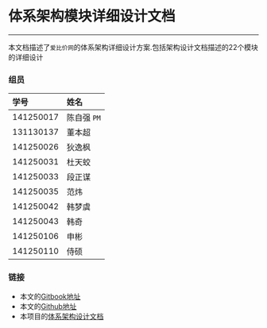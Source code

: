 # 体系架构模块详细设计文档

---

本文档描述了`爱比价网`的体系架构详细设计方案.包括架构设计文档描述的22个模块的详细设计

### 组员

| 学号 | 姓名 |
| :--- | :--- |
|141250017  |陈自强 `PM`|
|131130137  |董本超  |
|141250026  |狄逸枫|
|141250031  |杜天蛟|
|141250033  |段正谋|
|141250035  |范炜|
|141250042  |韩梦虞|
|141250043  |韩奇|
|141250106  |申彬|
|141250110  |侍硕|



### 链接


* 本文的[Gitbook地址](https://njuarchitecture.gitbooks.io/architecturedetaildesigneddoc/content/)
* 本文的[Github地址](https://github.com/NjuArchitecture/DetailedDesignDocument)
* 本项目的[体系架构设计文档](https://njuarchitecture.gitbooks.io/architecturedoc/content/)


